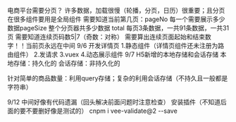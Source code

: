 电商平台需要分页？
许多数据，加载很慢（轮播，分页，日历）很重要；且分页在很多组件要用是全局组件
需要知道当前第几页：pageNo
        每一个需要展示多少数据pageSize
        整个分页器共多少数据 total
每页3条数据，一共91条数据，一共31页
需要知道连续页码数5|7（奇数：对称） 
需要算出连续页面起始和结束数字！！当前页永远在中间
9/6 开发详情页
1.静态组件（详情页组件还未注册为路由组件）
2.发请求
3.vuex
4.动态展示组件
9/7
H5新增的本地存储和会话存储
本地存储：持久化的 会话存储：非持久化的

针对简单的商品数量：利用query存储；复杂的利用会话存储（不持久且一般都是字符串）

9/12
中间好像有代码遗漏（回头解决前面问题时注意检查）
安装插件（不知道后面的要不要删好像是测试的） cnpm i vee-validate@2 --save